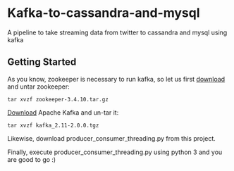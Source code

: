 # Kafka-to-cassandra-and-mysql
A pipeline to take streaming data from twitter to cassandra and mysql using kafka

## Getting Started
As you know, zookeeper is necessary to run kafka, so let us first [download](https://www.apache.org/dyn/closer.cgi/zookeeper/) and untar zookeeper:
```
tar xvzf zookeeper-3.4.10.tar.gz
```


[Download](https://www.apache.org/dyn/closer.cgi?path=/kafka/2.0.0/kafka_2.11-2.0.0.tgz) Apache Kafka and un-tar it:
```
tar xvzf kafka_2.11-2.0.0.tgz
```
Likewise, download producer_consumer_threading.py from this project.

Finally, execute producer_consumer_threading.py using python 3 and you are good to go :)
